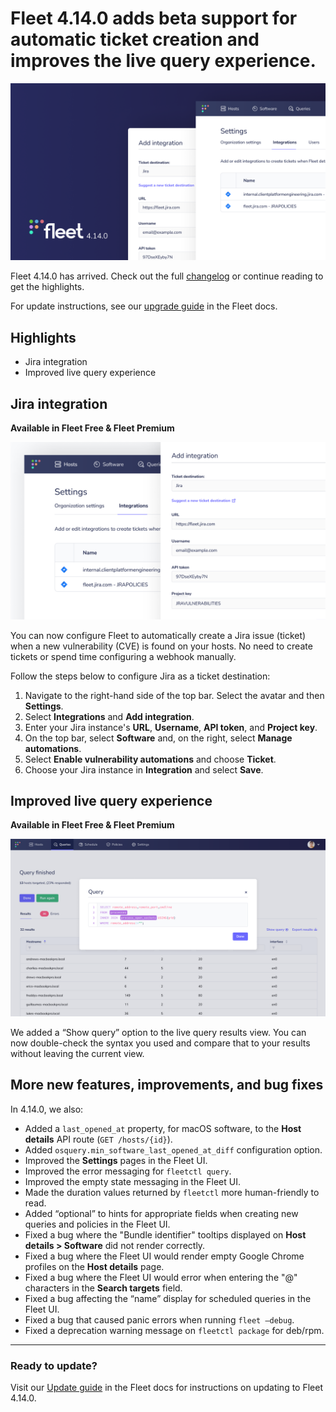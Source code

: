 # Fleet 4.14.0 adds beta support for automatic ticket creation and improves the live query experience.

![Fleet 4.14.0](../website/assets/images/articles/fleet-4.14.0-cover-1600x900@2x.png)

Fleet 4.14.0 has arrived. Check out the full [changelog](https://github.com/fleetdm/fleet/releases/tag/fleet-v4.14.0) or continue reading to get the highlights.

For update instructions, see our [upgrade guide](https://fleetdm.com/docs/deploying/upgrading-fleet) in the Fleet docs.

## Highlights
- Jira integration
- Improved live query experience

<!--  Note: For the sake of efficiency, in Nov 2023, Fleet decided for now to focus all API reference documentation efforts instead on the API docs located at https://fleetdm.com/docs/rest-api/rest-api. 
- Postman Collection
-->

## Jira integration
**Available in Fleet Free & Fleet Premium**

![Jira integration](../website/assets/images/articles/fleet-4.14.0-1-1600x900@2x.png)

You can now configure Fleet to automatically create a Jira issue (ticket) when a new vulnerability (CVE) is
found on your hosts. No need to create tickets or spend time configuring a webhook manually.

Follow the steps below to configure Jira as a ticket destination:
1. Navigate to the right-hand side of the top bar. Select the avatar and then **Settings**.
2. Select **Integrations** and **Add integration**.
3. Enter your Jira instance's **URL**, **Username**, **API token**, and **Project key**.
4. On the top bar, select **Software** and, on the right, select **Manage automations**.
5. Select **Enable vulnerability automations** and choose **Ticket**.
6. Choose your Jira instance in **Integration** and select **Save**.

## Improved live query experience
**Available in Fleet Free & Fleet Premium**

![Improved live query experience](../website/assets/images/articles/fleet-4.14.0-2-1600x900@2x.png)

We added a “Show query” option to the live query results view. You can now double-check the syntax you used and compare that to your results without leaving the current view.

<!-- Note: For the sake of efficiency, in Nov 2023, Fleet decided for now to focus all API reference documentation efforts instead on the API docs located at https://fleetdm.com/docs/rest-api/rest-api. 
## Postman Collection
**Available in Fleet Free & Fleet Premium**

![Postman Collection](../website/assets/images/articles/fleet-4.14.0-3-1600x900@2x.png)

Fleet users can easily interact with Fleet's API routes using the new Postman Collection. Build and test integrations for running live queries, carving files, managing policies, and more!
-->

## More new features, improvements, and bug fixes

In 4.14.0, we also:

- Added a `last_opened_at` property, for macOS software, to the **Host details** API route (`GET /hosts/{id}`).
- Added `osquery.min_software_last_opened_at_diff` configuration option.
- Improved the **Settings** pages in the Fleet UI.
- Improved the error messaging for `fleetctl query`.
- Improved the empty state messaging in the Fleet UI.
- Made the duration values returned by `fleetctl` more human-friendly to read.
- Added “optional” to hints for appropriate fields when creating new queries and policies in the
  Fleet UI. 
- Fixed a bug where the "Bundle identifier" tooltips displayed on **Host details > Software** did
  not render correctly.
- Fixed a bug where the Fleet UI would render empty Google Chrome profiles on the **Host
  details** page. 
- Fixed a bug where the Fleet UI would error when entering the "@" characters in the **Search
  targets** field.
- Fixed a bug affecting the “name” display for scheduled queries in the Fleet UI. 
- Fixed a bug that caused panic errors when running `fleet –debug`. 
- Fixed a deprecation warning message on `fleetctl package` for deb/rpm.

---

### Ready to update?

Visit our [Update guide](https://fleetdm.com/docs/deploying/upgrading-fleet) in the Fleet docs for instructions on updating to Fleet 4.14.0.

<meta name="category" value="releases">
<meta name="authorFullName" value="Kathy Satterlee">
<meta name="authorGitHubUsername" value="ksatter">
<meta name="publishedOn" value="2022-05-06">
<meta name="articleTitle" value="Fleet 4.14.0 adds beta support for automatic ticket creation and improves the live query experience.">
<meta name="articleImageUrl" value="../website/assets/images/articles/fleet-4.14.0-cover-1600x900@2x.jpg">
